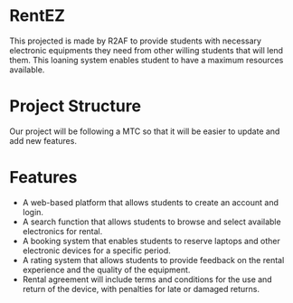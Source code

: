 # RentEZ
This projected is made by R2AF to provide students with necessary electronic equipments they need from other willing students that will lend them. This loaning system enables student to have a maximum resources available.

# Project Structure

Our project will be following a MTC so that it will be easier to update and add new features.

# Features
- A web-based platform that allows students to create an account and login.
- A search function that allows students to browse and select available electronics for rental.
- A booking system that enables students to reserve laptops and other electronic devices for a specific period.
- A rating system that allows students to provide feedback on the rental experience and the quality of the equipment.
- Rental agreement will include terms and conditions for the use and return of the device, with penalties for late or  damaged returns. 
